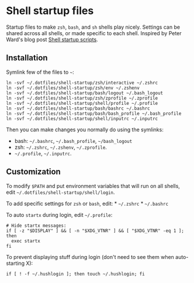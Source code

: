 # Shell startup files

Startup files to make `zsh`, `bash`, and `sh` shells play nicely.
Settings can be shared across all shells, or made specific to
each shell. Inspired by Peter Ward's blog post [Shell startup
scripts](http://blog.flowblok.id.au/2013-02/shell-startup-scripts.html).

## Installation

Symlink few of the files to `~`:

    ln -svf ~/.dotfiles/shell-startup/zsh/interactive ~/.zshrc
    ln -svf ~/.dotfiles/shell-startup/zsh/env ~/.zshenv
    ln -svf ~/.dotfiles/shell-startup/bash/logout ~/.bash_logout
    ln -svf ~/.dotfiles/shell-startup/zsh/zprofile ~/.zprofile
    ln -svf ~/.dotfiles/shell-startup/shell/profile ~/.profile
    ln -svf ~/.dotfiles/shell-startup/bash/bashrc ~/.bashrc
    ln -svf ~/.dotfiles/shell-startup/bash/bash_profile ~/.bash_profile
    ln -svf ~/.dotfiles/shell-startup/shell/inputrc ~/.inputrc

Then you can make changes you normally do using the symlinks:

* bash: `~/.bashrc`, `~/.bash_profile`, `~/bash_logout`
* zsh: `~/.zshrc`, `~/.zshenv`, `~/.zprofile`.
* `~/.profile`, `~/.inputrc`.

## Customization

To modify `$PATH` and put environment variables that will run on all shells, edit `~/.dotfiles/shell-startup/shell/login`.

To add specific settings for `zsh` or `bash`, edit:
    * `~/.zshrc`
    * `~/.bashrc`

To auto `startx` during login, edit `~/.profile`:
```
# Hide startx messages:
if [ -z "$DISPLAY" ] && [ -n "$XDG_VTNR" ] && [ "$XDG_VTNR" -eq 1 ]; then
  exec startx
fi
```

To prevent displaying stuff during login (don't need to see them when auto-starting X):

    if [ ! -f ~/.hushlogin ]; then touch ~/.hushlogin; fi
